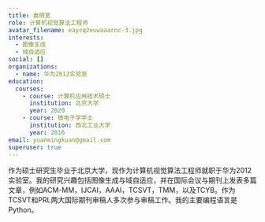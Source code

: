 ```yaml
---
title: 袁明宽
role: 计算机视觉算法工程师
avatar_filename: eaycq2euwaaarnc-3.jpg
interests:
  - 图像生成
  - 域自适应
social: []
organizations:
  - name: 华为2012实验室
education:
  courses:
    - course: 计算机应用技术硕士
      institution: 北京大学
      year: 2020
    - course: 微电子学学士
      institution: 西北工业大学
      year: 2016
email: yuanmingkuan@gmail.com
superuser: true
---
```

作为硕士研究生毕业于北京大学，现作为计算机视觉算法工程师就职于华为2012实验室。我的研究兴趣包括图像生成与域自适应，并在国际会议与期刊上发表多篇文章，例如ACM-MM，IJCAI，AAAI，TCSVT，TMM，以及TCYB。作为TCSVT和PRL两大国际期刊审稿人多次参与审稿工作。我的主要编程语言是Python。